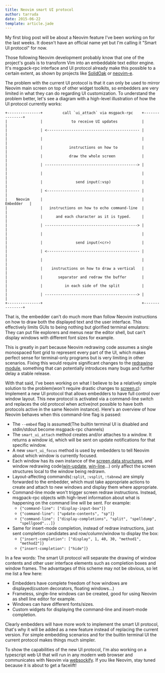 ```yaml
---
title: Neovim smart UI protocol
author: tarruda
date: 2015-06-22
template: article.jade
---
```


My first blog post will be about a Neovim feature I've been working on
for the last weeks. It doesn't have an official name yet but I'm calling it
"Smart UI protocol" for now. <span class="more">

Those following Neovim development probably know that one of the project's goals
is to transform Vim into an embeddable text editor engine. It's msgpack-rpc
interface and UI protocol already make this possible to a certain extent, as
shown by projects like [SolidOak][SolidOak] or [neovim-e][neovim-e]. 

The problem with the current UI protocol is that it can only be used to mirror
Neovim main screen on top of other widget toolkits, so embedders are very
limited in what they can do regarding UI customization. To understand the
problem better, let's see a diagram with a high-level illustration of how the UI
protocol currently works:


```
+---------------+         call `ui_attach` via msgpack-rpc    +---------------+
|               |             to receive UI updates           |               |
|               | <------------------------------------------ |               |
|               |                                             |               |
|               |            instructions on how to           |               |
|               |            draw the whole screen            |               |
|               | ------------------------------------------> |               |
|               |                                             |               |
|               |               send input(:vsp)              |               |
|               | <------------------------------------------ |               |
|    Neovim     |                                             |    Embedder   |
|               |   instructions on how to echo command-line  |               |
|               |      and each character as it is typed.     |               |
|               | ------------------------------------------> |               |
|               |                                             |               |
|               |               send input(<cr>)              |               |
|               | <------------------------------------------ |               |
|               |                                             |               |
|               |    instructions on how to draw a vertical   |               |
|               |       separator and redraw the buffer       |               |
|               |          in each side of the split          |               |
|               | ------------------------------------------> |               |
+---------------+                                             +---------------+
```

That is, the embedder can't do much more than follow Neovim instructions on how
to draw both the displayed text and the user interface. This effectively limits
GUIs to being nothing but glorified terminal emulators: They can put file
explorers and menus near the editor shell, but can't display windows with
different font sizes for example.

This is greatly in part because Neovim redrawing code assumes a single
monospaced font grid to represent every part of the UI, which makes perfect
sense for terminal-only programs but is very limiting in other scenarios.
Fixing this would require significant changes to the [redrawing module][screen.c],
something that can potentially introduces many bugs and further delay a stable
release.

With that said, I've been working on what I believe to be a relatively simple
solution to the problem(won't require drastic changes to [screen.c][screen.c]):
Implement a new UI protocol that allows embedders to have full control over
window layout. This new protocol is activated via a command-line switch and
replaces the old protocol when active(not possible to have both protocols active
in the same Neovim instance). Here's an overview of how Neovim behaves when this
command-line flag is passed:

- The `--embed` flag is assumed(The builtin terminal UI is disabled and
  stdin/stdout become msgpack-rpc channels)
- The `smart_ui_attach` method creates and/or attaches to a window. It returns a
  window id, which will be sent on update notifications for that specific
  window.
- A new `smart_ui_focus` method is used by embedders to tell Neovim about which
  window is currently focused.
- Each window has its own instance of the
  [screen data structures][screen-data-structures], and window redrawing
  code([win-update][win-update], [win-line][win-line]...) only affect the
  screen structures local to the window being redrawn.
- Layout-affecting commands(`:split`, `:vsplit`, `:tabnew`) are simply forwarded
  to the embedder, which must take appropriate actions to create and attach to
  new windows and display them where appropriate.
- Command-line mode won't trigger screen redraw instructions. Instead,
  msgpack-rpc objects with high-level information about what is happening on the
  command line will be sent. For example:
  - `{"command-line": ["display-input-box"]}`
  - `{"command-line": ["update-contents", "sp"]}`
  - `{"command-line": ["display-completions", "split", "spelldump", "spellgood"...]}`
- Same for insert-mode completion, instead of redraw instructions, just sent
  completion candidates and row/column/window to display the box:
  - `{"insert-completion": ["display", 1, 40, 30, "method1", "method2"]}`
  - `{"insert-completion": ["hide"]}`

In a few words: The smart UI protocol will separate the drawing of window
contents and other user interface elements such as completion boxes and window
frames. The advantages of this scheme may not be obvious, so let me list a few
here:

- Embedders have complete freedom of how windows are displayed(custom decorators,
  floating windows...)
- Frameless, single-line windows can be created, good for using Neovim as shell
  line editor for example.
- Windows can have different fonts/sizes.
- Custom widgets for displaying the command-line and insert-mode
  completion.

Clearly embedders will have more work to implement the smart UI protocol,
that's why it will be added as a new feature instead of replacing the current
version. For simple embedding scenarios and for the builtin terminal UI the
current protocol makes things much simpler.

To show the capabilities of the new UI protocol, I'm also working on a
typescript web UI that will run in any modern web browser and communicates with
Neovim via [websockify][websockify]. If you like Neovim, stay tuned because it
is about to get a facelift!


[SolidOak]: https://github.com/oakes/SolidOak
[neovim-e]: https://github.com/coolwanglu/neovim-e
[screen.c]: https://github.com/neovim/neovim/blob/master/src/nvim/screen.c
[screen-data-structures]: https://github.com/neovim/neovim/blob/master/src/nvim/globals.h#L94-L97
[win-update]: https://github.com/neovim/neovim/blob/master/src/nvim/screen.c#L623
[win-line]: https://github.com/neovim/neovim/blob/master/src/nvim/screen.c#L2054
[websockify]: https://github.com/kanaka/websockify

